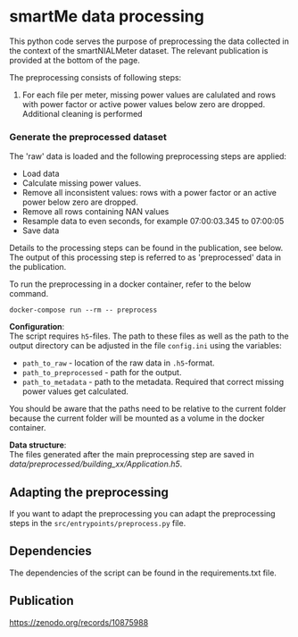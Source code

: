 # smartMe data processing
This python code serves the purpose of preprocessing the data collected in the
context of the smartNIALMeter dataset. The relevant publication is provided at
the bottom of the page.

The preprocessing consists of following steps:  
1. For each file per meter, missing power values are calulated and rows with power factor or active power values below zero are dropped. Additional cleaning is performed

    
### Generate the preprocessed dataset
The 'raw' data is loaded and the following preprocessing steps are applied:
- Load data
- Calculate missing power values. 
- Remove all inconsistent values: rows with a power factor or an active power
  below zero are dropped.
- Remove all rows containing NAN values
- Resample data to even seconds, for example 07:00:03.345 to 07:00:05
- Save data

Details to the processing steps can be found in the publication, see below.
The output of this processing step is referred to as 'preprocessed' data in the
publication.

To run the preprocessing in a docker container, refer to the below command.

    docker-compose run --rm -- preprocess

**Configuration**:  
The script requires `h5`-files. The path to these files as well as the path to the output directory can be adjusted in the file `config.ini` using the variables: 
* `path_to_raw` - location of the raw data in `.h5`-format.
* `path_to_preprocessed` - path for the output.
* `path_to_metadata` - path to the metadata. Required that correct missing
  power values get calculated.

You should be aware that the paths need to be relative to the current folder
because the current folder will be mounted as a volume in the docker container.

**Data structure**:  
The files generated after the main preprocessing step are saved in 
*data/preprocessed/building_xx/Application.h5*.

## Adapting the preprocessing
If you want to adapt the preprocessing you can adapt the preprocessing steps in the `src/entrypoints/preprocess.py` file. 
       
## Dependencies
The dependencies of the script can be found in the requirements.txt file.

## Publication
https://zenodo.org/records/10875988

